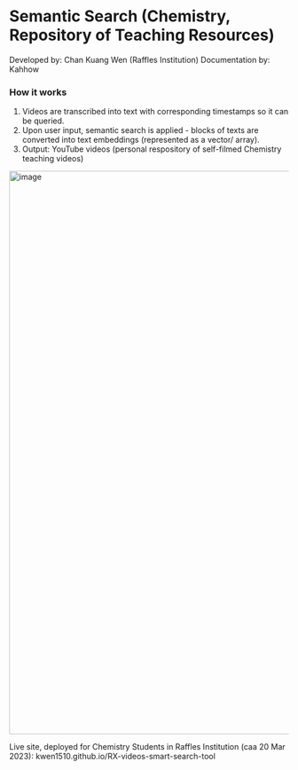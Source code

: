# Semantic Search (Chemistry, Repository of Teaching Resources)

Developed by: Chan Kuang Wen (Raffles Institution)
Documentation by: Kahhow

### How it works<br>
1) Videos are transcribed into text with corresponding timestamps so it can be queried. <br>
2) Upon user input, semantic search is applied - blocks of texts are converted into text embeddings (represented as a vector/ array). <br>
3) Output: YouTube videos (personal respository of self-filmed Chemistry teaching videos)
<img width="1016" alt="image" src="https://user-images.githubusercontent.com/44336310/226302206-200bc064-542d-4009-a6a5-156808a937ec.png">


Live site, deployed for Chemistry Students in Raffles Institution (caa 20 Mar 2023): kwen1510.github.io/RX-videos-smart-search-tool
